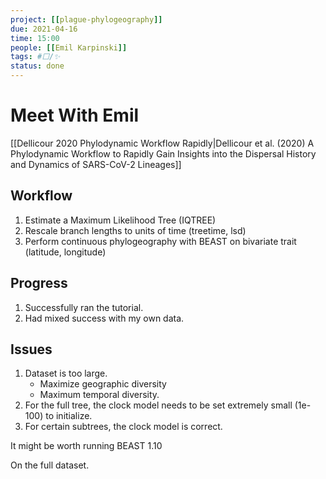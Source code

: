 ```yaml
---
project: [[plague-phylogeography]]
due: 2021-04-16
time: 15:00
people: [[Emil Karpinski]]
tags: #⬜/✨ 
status: done
---
```


# Meet With Emil

[[Dellicour 2020 Phylodynamic Workflow Rapidly|Dellicour et al. (2020) A Phylodynamic Workflow to Rapidly Gain Insights into the Dispersal History and Dynamics of SARS-CoV-2 Lineages]]

## Workflow

1. Estimate a Maximum Likelihood Tree (IQTREE)
1. Rescale branch  lengths to units of time (treetime, lsd)
1. Perform continuous phylogeography with BEAST on bivariate trait (latitude, longitude)

## Progress

1. Successfully ran the tutorial.
1. Had mixed success with my own data.

## Issues

1. Dataset is too large.
	- Maximize geographic diversity
	- Maximum temporal diversity.
1. For the full tree, the clock model needs to be set extremely small (1e-100) to initialize.
2. For certain subtrees, the clock model is correct. 

It might be worth running BEAST 1.10

On the full dataset.

